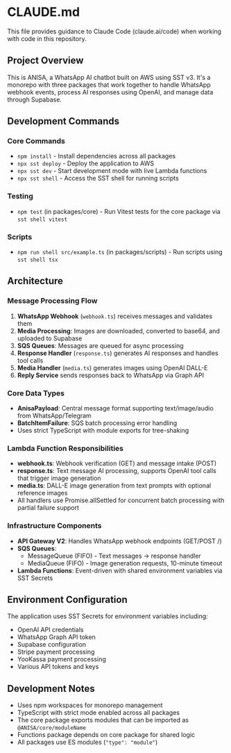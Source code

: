 # CLAUDE.md

This file provides guidance to Claude Code (claude.ai/code) when working with code in this repository.

## Project Overview

This is ANISA, a WhatsApp AI chatbot built on AWS using SST v3. It's a monorepo with three packages that work together to handle WhatsApp webhook events, process AI responses using OpenAI, and manage data through Supabase.

## Development Commands

### Core Commands
- `npm install` - Install dependencies across all packages
- `npx sst deploy` - Deploy the application to AWS
- `npx sst dev` - Start development mode with live Lambda functions
- `npx sst shell` - Access the SST shell for running scripts

### Testing
- `npm test` (in packages/core) - Run Vitest tests for the core package via `sst shell vitest`

### Scripts
- `npm run shell src/example.ts` (in packages/scripts) - Run scripts using `sst shell tsx`

## Architecture

### Message Processing Flow
1. **WhatsApp Webhook** (`webhook.ts`) receives messages and validates them
2. **Media Processing**: Images are downloaded, converted to base64, and uploaded to Supabase
3. **SQS Queues**: Messages are queued for async processing
4. **Response Handler** (`response.ts`) generates AI responses and handles tool calls
5. **Media Handler** (`media.ts`) generates images using OpenAI DALL-E
6. **Reply Service** sends responses back to WhatsApp via Graph API

### Core Data Types
- **AnisaPayload**: Central message format supporting text/image/audio from WhatsApp/Telegram
- **BatchItemFailure**: SQS batch processing error handling
- Uses strict TypeScript with module exports for tree-shaking

### Lambda Function Responsibilities
- **webhook.ts**: Webhook verification (GET) and message intake (POST)
- **response.ts**: Text message AI processing, supports OpenAI tool calls that trigger image generation
- **media.ts**: DALL-E image generation from text prompts with optional reference images
- All handlers use Promise.allSettled for concurrent batch processing with partial failure support

### Infrastructure Components
- **API Gateway V2**: Handles WhatsApp webhook endpoints (GET/POST /)
- **SQS Queues**: 
  - MessageQueue (FIFO) - Text messages → response handler
  - MediaQueue (FIFO) - Image generation requests, 10-minute timeout
- **Lambda Functions**: Event-driven with shared environment variables via SST Secrets

## Environment Configuration

The application uses SST Secrets for environment variables including:
- OpenAI API credentials
- WhatsApp Graph API token
- Supabase configuration
- Stripe payment processing
- YooKassa payment processing
- Various API tokens and keys

## Development Notes

- Uses npm workspaces for monorepo management
- TypeScript with strict mode enabled across all packages
- The core package exports modules that can be imported as `@ANISA/core/moduleName`
- Functions package depends on core package for shared logic
- All packages use ES modules (`"type": "module"`)